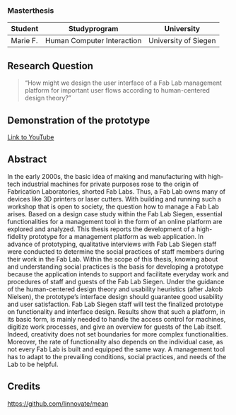 ### Masterthesis

| Student | Studyprogram | University |
|--|--|--|
| Marie F. | Human Computer Interaction | University of Siegen|

## Research Question
> “How might we design the user interface of a Fab Lab management platform for important user flows according to human-centered design theory?”

## Demonstration of the prototype
[Link to YouTube](https://youtu.be/wGhlP1nPKiU)

## Abstract
In the early 2000s, the basic idea of making and manufacturing with high-tech industrial machines for private purposes rose to the origin of Fabrication Laboratories, shorted Fab Labs. Thus, a Fab Lab owns many of devices like 3D printers or laser cutters. With building and running such a workshop that is open to society, the question how to manage a Fab Lab arises. Based on a design case study within the Fab Lab Siegen, essential functionalities for a management tool in the form of an online platform are explored and analyzed. This thesis reports the development of a high-fidelity prototype for a management platform as web application. In advance of prototyping, qualitative interviews with Fab Lab Siegen staff were conducted to determine the social practices of staff members during their work in the Fab Lab. Within the scope of this thesis, knowing about and understanding social practices is the basis for developing a prototype because the application intends to support and facilitate everyday work and procedures of staff and guests of the Fab Lab Siegen. Under the guidance of the human-centered design theory and usability heuristics (after Jakob Nielsen), the prototype’s interface design should guarantee good usability and user satisfaction. Fab Lab Siegen staff will test the finalized prototype on functionality and interface design. Results show that such a platform, in its basic form, is mainly needed to handle the access control for machines, digitize work processes, and give an overview for guests of the Lab itself. Indeed, creativity does not set boundaries for more complex functionalities. Moreover, the rate of functionality also depends on the individual case, as not every Fab Lab is built and equipped the same way. A management tool has to adapt to the prevailing conditions, social practices, and needs of the Lab to be helpful.

## Credits
https://github.com/linnovate/mean
